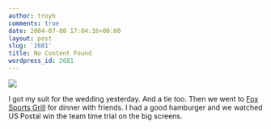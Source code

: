 ```yaml
---
author: troyh
comments: true
date: 2004-07-08 17:04:16+00:00
layout: post
slug: '2681'
title: No Content Found
wordpress_id: 2681
---
```


![](http://www.troyandgay.com/archives/mytie.jpg)  

I got my suit for the wedding yesterday. And a tie too. Then we went to [Fox Sports Grill](http://seattle.citysearch.com/profile/39594290?cslink=roundup_name_noncust&ulink=roundup__roundupentity2-1_1__0_profile_2_1) for dinner with friends. I had a good hamburger and we watched US Postal win the team time trial on the big screens.

